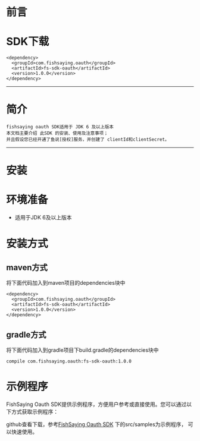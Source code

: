 
前言
=

SDK下载
===
```
<dependency>
  <groupId>com.fishsaying.oauth</groupId>
  <artifactId>fs-sdk-oauth</artifactId>
  <version>1.0.0</version>
</dependency>
```

----- 

简介
===

```
fishsaying oauth SDK适用于 JDK 6 及以上版本
本文档主要介绍 此SDK 的安装、使用及注意事项；
并且假设您已经开通了鱼说[授权]服务，并创建了 clientId和clientSecret。
```
-----

安装
=

环境准备
===
 * 适用于JDK 6及以上版本

安装方式
===
maven方式
---
将下面代码加入到maven项目的dependencies块中

```
<dependency>
  <groupId>com.fishsaying.oauth</groupId>
  <artifactId>fs-sdk-oauth</artifactId>
  <version>1.0.0</version>
</dependency>
```    

gradle方式
---
将下面代码加入到gradle项目下build.gradle的dependencies块中

```
compile com.fishsaying.oauth:fs-sdk-oauth:1.0.0
```

示例程序
===

FishSaying Oauth SDK提供示例程序，方便用户参考或直接使用。您可以通过以下方式获取示例程序：

github查看下载，参考[FishSaying Oauth SDK](https://code.aliyun.com/fs-backend/fishsaying-oauth-sdk) 下的src/samples为示例程序，
可以快速使用。




